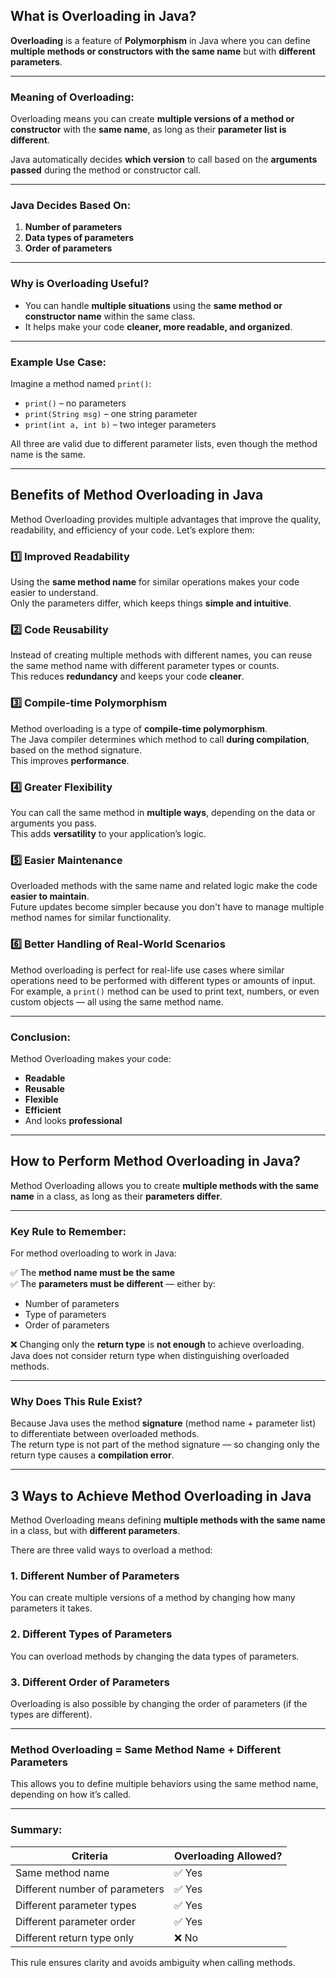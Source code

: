 ##  What is Overloading in Java?

**Overloading** is a feature of **Polymorphism** in Java where you can define **multiple methods or constructors with the same name** but with **different parameters**.

---

###  Meaning of Overloading:

Overloading means you can create **multiple versions of a method or constructor** with the **same name**, as long as their **parameter list is different**.

Java automatically decides **which version** to call based on the **arguments passed** during the method or constructor call.

---

###  Java Decides Based On:

1. **Number of parameters**
2. **Data types of parameters**
3. **Order of parameters**

---

###  Why is Overloading Useful?

- You can handle **multiple situations** using the **same method or constructor name** within the same class.
- It helps make your code **cleaner, more readable, and organized**.

---

###  Example Use Case:

Imagine a method named `print()`:

- `print()` – no parameters
- `print(String msg)` – one string parameter
- `print(int a, int b)` – two integer parameters

All three are valid due to different parameter lists, even though the method name is the same.

---

##  Benefits of Method Overloading in Java

Method Overloading provides multiple advantages that improve the quality, readability, and efficiency of your code. Let’s explore them:


### 1️⃣ Improved Readability  
Using the **same method name** for similar operations makes your code easier to understand.  
Only the parameters differ, which keeps things **simple and intuitive**.


### 2️⃣ Code Reusability  
Instead of creating multiple methods with different names, you can reuse the same method name with different parameter types or counts.  
This reduces **redundancy** and keeps your code **cleaner**.


### 3️⃣ Compile-time Polymorphism  
Method overloading is a type of **compile-time polymorphism**.  
The Java compiler determines which method to call **during compilation**, based on the method signature.  
This improves **performance**.


### 4️⃣ Greater Flexibility  
You can call the same method in **multiple ways**, depending on the data or arguments you pass.  
This adds **versatility** to your application’s logic.


### 5️⃣ Easier Maintenance  
Overloaded methods with the same name and related logic make the code **easier to maintain**.  
Future updates become simpler because you don't have to manage multiple method names for similar functionality.


### 6️⃣ Better Handling of Real-World Scenarios  
Method overloading is perfect for real-life use cases where similar operations need to be performed with different types or amounts of input.  
For example, a `print()` method can be used to print text, numbers, or even custom objects — all using the same method name.

---

###  Conclusion:

Method Overloading makes your code:

-  **Readable**
-  **Reusable**
-  **Flexible**
-  **Efficient**
-  And looks **professional**

---

##  How to Perform Method Overloading in Java?

Method Overloading allows you to create **multiple methods with the same name** in a class, as long as their **parameters differ**.

---

###  Key Rule to Remember:

For method overloading to work in Java:

✅ The **method name must be the same**  
✅ The **parameters must be different** — either by:  
- Number of parameters  
- Type of parameters  
- Order of parameters  

❌ Changing only the **return type** is **not enough** to achieve overloading.  
Java does not consider return type when distinguishing overloaded methods.

---

###  Why Does This Rule Exist?

Because Java uses the method **signature** (method name + parameter list) to differentiate between overloaded methods.  
The return type is not part of the method signature — so changing only the return type causes a **compilation error**.

---

##  3 Ways to Achieve Method Overloading in Java

Method Overloading means defining **multiple methods with the same name** in a class, but with **different parameters**.

There are three valid ways to overload a method:


###  1. Different Number of Parameters  
You can create multiple versions of a method by changing how many parameters it takes.

###  2. Different Types of Parameters
You can overload methods by changing the data types of parameters.

###  3. Different Order of Parameters
Overloading is also possible by changing the order of parameters (if the types are different).

---

### Method Overloading = Same Method Name + Different Parameters
This allows you to define multiple behaviors using the same method name, depending on how it’s called.

---

###  Summary:

| Criteria                       | Overloading Allowed? |
|-------------------------------|-----------------------|
| Same method name              | ✅ Yes                |
| Different number of parameters| ✅ Yes                |
| Different parameter types     | ✅ Yes                |
| Different parameter order     | ✅ Yes                |
| Different return type only    | ❌ No                 |

This rule ensures clarity and avoids ambiguity when calling methods.
